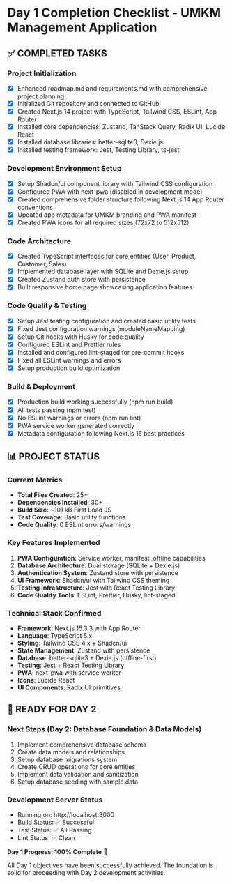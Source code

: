 # Day 1 Completion Checklist - UMKM Management Application

## ✅ COMPLETED TASKS

### Project Initialization

- [x] Enhanced roadmap.md and requirements.md with comprehensive project planning
- [x] Initialized Git repository and connected to GitHub
- [x] Created Next.js 14 project with TypeScript, Tailwind CSS, ESLint, App Router
- [x] Installed core dependencies: Zustand, TanStack Query, Radix UI, Lucide React
- [x] Installed database libraries: better-sqlite3, Dexie.js
- [x] Installed testing framework: Jest, Testing Library, ts-jest

### Development Environment Setup

- [x] Setup Shadcn/ui component library with Tailwind CSS configuration
- [x] Configured PWA with next-pwa (disabled in development mode)
- [x] Created comprehensive folder structure following Next.js 14 App Router conventions
- [x] Updated app metadata for UMKM branding and PWA manifest
- [x] Created PWA icons for all required sizes (72x72 to 512x512)

### Code Architecture

- [x] Created TypeScript interfaces for core entities (User, Product, Customer, Sales)
- [x] Implemented database layer with SQLite and Dexie.js setup
- [x] Created Zustand auth store with persistence
- [x] Built responsive home page showcasing application features

### Code Quality & Testing

- [x] Setup Jest testing configuration and created basic utility tests
- [x] Fixed Jest configuration warnings (moduleNameMapping)
- [x] Setup Git hooks with Husky for code quality
- [x] Configured ESLint and Prettier rules
- [x] Installed and configured lint-staged for pre-commit hooks
- [x] Fixed all ESLint warnings and errors
- [x] Setup production build optimization

### Build & Deployment

- [x] Production build working successfully (npm run build)
- [x] All tests passing (npm test)
- [x] No ESLint warnings or errors (npm run lint)
- [x] PWA service worker generated correctly
- [x] Metadata configuration following Next.js 15 best practices

## 📊 PROJECT STATUS

### Current Metrics

- **Total Files Created**: 25+
- **Dependencies Installed**: 30+
- **Build Size**: ~101 kB First Load JS
- **Test Coverage**: Basic utility functions
- **Code Quality**: 0 ESLint errors/warnings

### Key Features Implemented

1. **PWA Configuration**: Service worker, manifest, offline capabilities
2. **Database Architecture**: Dual storage (SQLite + Dexie.js)
3. **Authentication System**: Zustand store with persistence
4. **UI Framework**: Shadcn/ui with Tailwind CSS theming
5. **Testing Infrastructure**: Jest with React Testing Library
6. **Code Quality Tools**: ESLint, Prettier, Husky, lint-staged

### Technical Stack Confirmed

- **Framework**: Next.js 15.3.3 with App Router
- **Language**: TypeScript 5.x
- **Styling**: Tailwind CSS 4.x + Shadcn/ui
- **State Management**: Zustand with persistence
- **Database**: better-sqlite3 + Dexie.js (offline-first)
- **Testing**: Jest + React Testing Library
- **PWA**: next-pwa with service worker
- **Icons**: Lucide React
- **UI Components**: Radix UI primitives

## 🚀 READY FOR DAY 2

### Next Steps (Day 2: Database Foundation & Data Models)

1. Implement comprehensive database schema
2. Create data models and relationships
3. Setup database migrations system
4. Create CRUD operations for core entities
5. Implement data validation and sanitization
6. Setup database seeding with sample data

### Development Server Status

- Running on: http://localhost:3000
- Build Status: ✅ Successful
- Test Status: ✅ All Passing
- Lint Status: ✅ Clean

**Day 1 Progress: 100% Complete** 🎉

All Day 1 objectives have been successfully achieved. The foundation is solid for proceeding with Day 2 development activities.
